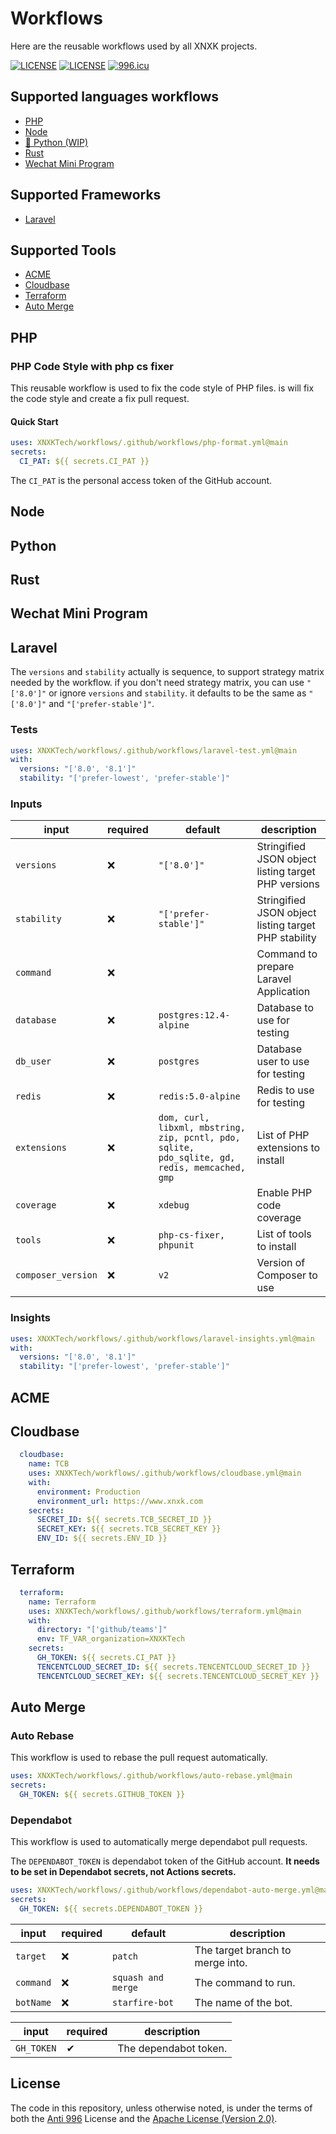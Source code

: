 # Workflows

Here are the reusable workflows used by all XNXK projects.

[![LICENSE](https://img.shields.io/badge/License-Anti%20996-blue.svg?style=flat-square)](https://github.com/996icu/996.ICU/blob/master/LICENSE)
[![LICENSE](https://img.shields.io/badge/License-Apache--2.0-green.svg?style=flat-square)](LICENSE-APACHE)
[![996.icu](https://img.shields.io/badge/Link-996.icu-red.svg?style=flat-square)](https://996.icu)

## Supported languages workflows

- [PHP](#php)
- [Node](#node)
- [🚧 Python (WIP)](#python)
- [Rust](#rust)
- [Wechat Mini Program](#wechat-mini-program)

## Supported Frameworks

- [Laravel](#laravel)

## Supported Tools

- [ACME](#acme)
- [Cloudbase](#cloudbase)
- [Terraform](#terraform)
- [Auto Merge](#auto-merge)

## PHP

### PHP Code Style with php cs fixer

This reusable workflow is used to fix the code style of PHP files. is will fix the code style and create a fix pull request.

#### Quick Start

```yaml
uses: XNXKTech/workflows/.github/workflows/php-format.yml@main
secrets:
  CI_PAT: ${{ secrets.CI_PAT }}
```

The `CI_PAT` is the personal access token of the GitHub account.

## Node

## Python

## Rust

## Wechat Mini Program

## Laravel

The `versions` and `stability` actually is sequence, to support strategy matrix needed by the workflow. if you don't need strategy matrix, you can use `"['8.0']"` or ignore `versions` and `stability`. it defaults to be the same as `"['8.0']"` and `"['prefer-stable']"`.

### Tests

```yaml
uses: XNXKTech/workflows/.github/workflows/laravel-test.yml@main
with:
  versions: "['8.0', '8.1']"
  stability: "['prefer-lowest', 'prefer-stable']"
```

### Inputs

| input              | required | default                                                                                       | description                                          |
|--------------------|----------|-----------------------------------------------------------------------------------------------|------------------------------------------------------|
| `versions`         | ❌        | `"['8.0']"`                                                                                   | Stringified JSON object listing target PHP versions  |
| `stability`        | ❌        | `"['prefer-stable']"`                                                                         | Stringified JSON object listing target PHP stability |
| `command`          | ❌        |                                                                                               | Command to prepare Laravel Application               |
| `database`         | ❌        | `postgres:12.4-alpine`                                                                        | Database to use for testing                          |
| `db_user`          | ❌        | `postgres`                                                                                    | Database user to use for testing                     |
| `redis`            | ❌        | `redis:5.0-alpine`                                                                            | Redis to use for testing                             |
| `extensions`       | ❌        | `dom, curl, libxml, mbstring, zip, pcntl, pdo, sqlite, pdo_sqlite, gd, redis, memcached, gmp` | List of PHP extensions to install                    |
| `coverage`         | ❌        | `xdebug`                                                                                      | Enable PHP code coverage                             |
| `tools`            | ❌        | `php-cs-fixer, phpunit`                                                                       | List of tools to install                             |
| `composer_version` | ❌        | `v2`                                                                                          | Version of Composer to use                           |

### Insights

```yaml
uses: XNXKTech/workflows/.github/workflows/laravel-insights.yml@main
with:
  versions: "['8.0', '8.1']"
  stability: "['prefer-lowest', 'prefer-stable']"
```

## ACME

## Cloudbase

```yaml
  cloudbase:
    name: TCB
    uses: XNXKTech/workflows/.github/workflows/cloudbase.yml@main
    with:
      environment: Production
      environment_url: https://www.xnxk.com
    secrets:
      SECRET_ID: ${{ secrets.TCB_SECRET_ID }}
      SECRET_KEY: ${{ secrets.TCB_SECRET_KEY }}
      ENV_ID: ${{ secrets.ENV_ID }}
```

## Terraform

```yaml
  terraform:
    name: Terraform
    uses: XNXKTech/workflows/.github/workflows/terraform.yml@main
    with:
      directory: "['github/teams']"
      env: TF_VAR_organization=XNXKTech
    secrets:
      GH_TOKEN: ${{ secrets.CI_PAT }}
      TENCENTCLOUD_SECRET_ID: ${{ secrets.TENCENTCLOUD_SECRET_ID }}
      TENCENTCLOUD_SECRET_KEY: ${{ secrets.TENCENTCLOUD_SECRET_KEY }}
```

## Auto Merge

### Auto Rebase

This workflow is used to rebase the pull request automatically.

```yaml
uses: XNXKTech/workflows/.github/workflows/auto-rebase.yml@main
secrets:
  GH_TOKEN: ${{ secrets.GITHUB_TOKEN }}
```

### Dependabot

This workflow is used to automatically merge dependabot pull requests.

The `DEPENDABOT_TOKEN` is dependabot token of the GitHub account. **It needs to be set in Dependabot secrets, not Actions secrets.**

```yaml
uses: XNXKTech/workflows/.github/workflows/dependabot-auto-merge.yml@main
secrets:
  GH_TOKEN: ${{ secrets.DEPENDABOT_TOKEN }}
```

| input     | required | default            | description                      |
|-----------|----------|--------------------|----------------------------------|
| `target`  | ❌        | `patch`            | The target branch to merge into. |
| `command` | ❌        | `squash and merge` | The command to run.              |
| `botName` | ❌        | `starfire-bot`     | The name of the bot.             |

| input      | required | description           |
|------------|----------|-----------------------|
| `GH_TOKEN` | ✔        | The dependabot token. |

## License

The code in this repository, unless otherwise noted, is under the terms of both the [Anti 996](https://github.com/996icu/996.ICU/blob/master/LICENSE) License and the [Apache License (Version 2.0)](./LICENSE-APACHE).
